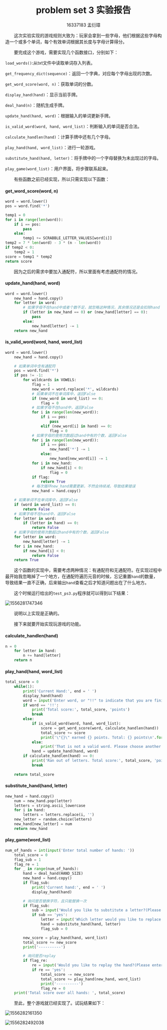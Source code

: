 # <center>problem set 3 实验报告</center>

<center>16337183 孟衍璋</center>



&emsp;&emsp;这次实验实现的游戏规则大致为：玩家会拿到一些字母，他们根据这些字母构造一个或多个单词，每个有效单词根据其长度与字母计算得分。

&emsp;&emsp;要完成这个游戏，需要实现几个函数接口，分别如下：

`load_words()`:从txt文件中读取单词存入列表。

`get_frequency_dict(sequence)`：返回一个字典，对应每个字母出现的次数。

`get_word_score(word, n)`：获取单词的分数。

`display_hand(hand)`：显示当前手牌。

`deal_hand(n)`：随机生成手牌。

`update_hand(hand, word)`：根据输入的单词更新手牌。

`is_valid_word(word, hand, word_list)`：判断输入的单词是否合法。

`calculate_handlen(hand)`：计算手牌中还有几个字母。

`play_hand(hand, word_list)`：进行一轮游戏。

`substitute_hand(hand, letter)`：将手牌中的一个字母替换为未出现过的字母。

`play_game(word_list)`：用户界面，将步骤联系起来。



&emsp;&emsp;有些函数之前已经实现，所以只需实现以下函数：

#### get_word_score(word, n)

```python
word = word.lower()
pos = word.find('*')

temp1 = 0
for i in range(len(word)):
    if i == pos:
        pass
    else:
        temp1 += SCRABBLE_LETTER_VALUES[word[i]]
temp2 = 7 * len(word) - 3 * (n - len(word))
if temp2 < 0:
    temp2 = 1
score = temp1 * temp2
return score
```
&emsp;&emsp;因为之后的需求中要加入通配符，所以里面有考虑通配符的情况。



#### update_hand(hand, word)

```python
word = word.lower()
    new_hand = hand.copy()
    for letter in word:
        # 如果字母不在hand中或者个数不足，就忽略这种情况，其余情况还是会扣除hand
        if (letter in new_hand == 0) or (new_hand[letter] == 0):
            pass
        else:
            new_hand[letter] -= 1
    return new_hand
```



#### is_valid_word(word, hand, word_list)

```python
word = word.lower()
    new_hand = hand.copy()

    # 如果单词中含有通配符
    pos = word.find('*')
    if pos != -1:
        for wildcards in VOWELS:
            flag = 1
            new_word = word.replace('*', wildcards)
            # 如果单词不在单词库中，返回False
            if (new_word in word_list) == 0:
                flag = 0
            # 如果字母不在hand中，返回False
            for i in range(len(new_word)):
                if i == pos:
                    pass
                elif (new_word[i] in hand) == 0:
                    flag = 0
            # 如果字母的使用次数超过hand中有的个数，返回False
            for i in range(len(new_word)):
                if i == pos:
                    new_hand['*'] -= 1
                else:
                    new_hand[new_word[i]] -= 1
            for i in new_hand:
                if new_hand[i] < 0:
                    flag = 0
            if flag:
                return True
            # 每次循环new_hand需要更新，不然会持续减，导致结果错误
            new_hand = hand.copy()  

    # 如果单词不在单词库中，返回False
    if (word in word_list) == 0:
        return False
    # 如果字母不在hand中，返回False
    for letter in word:
        if (letter in hand) == 0:
            return False
    # 如果字母的使用次数超过hand中有的个数，返回False
    for letter in word:
        new_hand[letter] -= 1
    for i in new_hand:
        if new_hand[i] < 0:
            return False
    return True
```

&emsp;&emsp;这个函数的实现中，需要考虑两种情况：有通配符和无通配符。在实现过程中最开始我忽略掉了一个地方，在通配符遍历元音的时候，忘记重置`hand`的数量，导致结果一直不正确，后来输出`hand`查看之后才知道问题出在了什么地方。

&emsp;&emsp;这个时候运行给出的`test_ps3.py`程序就可以得到以下结果：

![1556281747346](C:\Users\myz\AppData\Roaming\Typora\typora-user-images\1556281747346.png)

&emsp;&emsp;说明以上实现是正确的。



&emsp;&emsp;接下来就要开始实现玩游戏的功能。

#### calculate_handlen(hand)

```python
n = 0
    for letter in hand:
        n += hand[letter]
    return n
```



#### play_hand(hand, word_list)

```python
total_score = 0
    while(1):
        print('Current Hand:', end = ' ')
        display_hand(hand)
        word = input('Enter word, or "!!" to indicate that you are finished: ')
        if word == '!!':
            print('Total score:', total_score, 'points')
            break
        else:
            if is_valid_word(word, hand, word_list):
                score = get_word_score(word, calculate_handlen(hand))
                total_score += score
                print('\"{}\" earned {} points. Total: {} points\n'.format(word, score, total_score))
            else:
                print('That is not a valid word. Please choose another word.\n')
            hand = update_hand(hand, word)
        if calculate_handlen(hand) == 0:
            print('Ran out of letters. Total score:', total_score, 'points\n')
            break
        
    return total_score
```



#### substitute_hand(hand, letter)

```python
new_hand = hand.copy()
    num = new_hand.pop(letter)
    letters = string.ascii_lowercase
    for i in hand:
        letters = letters.replace(i, '')
    new_letter = random.choice(letters)
    new_hand[new_letter] = num
    return new_hand
```



#### play_game(word_list)

```python
num_of_hands = int(input('Enter total number of hands: '))
    total_score = 0
    flag_sub = 1
    flag_re = 1
    for _ in range(num_of_hands):
        hand = deal_hand(HAND_SIZE)
        new_hand = hand.copy()
        if flag_sub:
            print('Current hand:', end = ' ')
            display_hand(hand)

        # 询问是否替换字符，且只能替换一次
        if flag_sub:
            sub = input('Would you like to substitute a letter?(Please enter \'yes\' or \'no\'): ')
            if sub == 'yes':
                letter = input('Which letter would you like to replace: ')
                hand = substitute_hand(hand, letter)
                flag_sub = 0

        new_score = play_hand(hand, word_list)
        total_score += new_score
        print('----------')

        # 询问是否replay
        if flag_re:
            re = input('Would you like to replay the hand?(Please enter \'yes\' or \'no\'): ')
            if re == 'yes':
                total_score -= new_score
                total_score += play_hand(new_hand, word_list)
                print('----------')
                flag_re = 0
    print('Total score over all hands: ', total_score)
```



&emsp;&emsp;至此，整个游戏就已经实现了。试玩结果如下：

![1556282161350](C:\Users\myz\AppData\Roaming\Typora\typora-user-images\1556282161350.png)

![1556282492038](C:\Users\myz\AppData\Roaming\Typora\typora-user-images\1556282492038.png)

